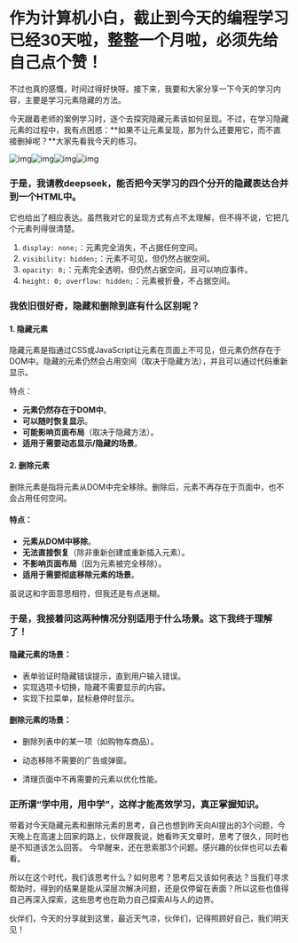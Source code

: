 # 作为计算机小白，截止到今天的编程学习已经30天啦，整整一个月啦，必须先给自己点个赞！

不过也真的感慨，时间过得好快呀。接下来，我要和大家分享一下今天的学习内容，主要是学习元素隐藏的方法。

今天跟着老师的案例学习时，逐个去探究隐藏元素该如何呈现。不过，在学习隐藏元素的过程中，我有点困惑：**如果不让元素呈现，那为什么还要用它，而不直接删掉呢？**大家先看我今天的练习。

![img](https://ali-bj2-oss-get-notes-prod.oss-accelerate.aliyuncs.com/get_notes_img%2F202502092154%2Fgetnotes_img_19ea2ce88000cc54.png?Expires=1747749282&OSSAccessKeyId=LTAI5t6kUibt8AreBbAbqYr3&Signature=kTvhxVkF3rzpJD65R0HqkDdeUKg%3D)![img](https://ali-bj2-oss-get-notes-prod.oss-accelerate.aliyuncs.com/get_notes_img%2F202502092154%2Fgetnotes_img_19ea2ceac0011638.png?Expires=1747749291&OSSAccessKeyId=LTAI5t6kUibt8AreBbAbqYr3&Signature=GBoPyqJBawa528XrdGIlgG%2BZng0%3D)![img](https://ali-bj2-oss-get-notes-prod.oss-accelerate.aliyuncs.com/get_notes_img%2F202502092154%2Fgetnotes_img_19ea2cecc0011638.png?Expires=1747749299&OSSAccessKeyId=LTAI5t6kUibt8AreBbAbqYr3&Signature=J9JoTD5e1RUot9AfN2PWPiAHyPY%3D)![img](https://ali-bj2-oss-get-notes-prod.oss-accelerate.aliyuncs.com/get_notes_img%2F202502092155%2Fgetnotes_img_19ea2cee8008cc54.png?Expires=1747749306&OSSAccessKeyId=LTAI5t6kUibt8AreBbAbqYr3&Signature=UEljn6WLFuCOdKzal6TfnF%2BjWU0%3D)

### 于是，我请教deepseek，能否把今天学习的四个分开的隐藏表达合并到一个HTML中。

它也给出了相应表达。虽然我对它的呈现方式有点不太理解，但不得不说，它把几个元素列得很清楚。

1. `display: none;`：元素完全消失，不占据任何空间。
2. `visibility: hidden;`：元素不可见，但仍然占据空间。
3. `opacity: 0;`：元素完全透明，但仍然占据空间，且可以响应事件。
4. `height: 0; overflow: hidden;`：元素被折叠，不占据空间。

### 我依旧很好奇，隐藏和删除到底有什么区别呢？

#### 1. **隐藏元素**

隐藏元素是指通过CSS或JavaScript让元素在页面上不可见，但元素仍然存在于DOM中。隐藏的元素仍然会占用空间（取决于隐藏方法），并且可以通过代码重新显示。

特点：

- **元素仍然存在于DOM中**。
- **可以随时恢复显示**。
- **可能影响页面布局**（取决于隐藏方法）。
- **适用于需要动态显示/隐藏的场景**。

#### 2. **删除元素**

删除元素是指将元素从DOM中完全移除。删除后，元素不再存在于页面中，也不会占用任何空间。

#### 特点：

- **元素从DOM中移除**。
- **无法直接恢复**（除非重新创建或重新插入元素）。
- **不影响页面布局**（因为元素被完全移除）。
- **适用于需要彻底移除元素的场景**。

虽说这和字面意思相符，但我还是有点迷糊。

### 于是，我接着问这两种情况分别适用于什么场景。这下我终于理解了！

#### 隐藏元素的场景：

- 表单验证时隐藏错误提示，直到用户输入错误。
- 实现选项卡切换，隐藏不需要显示的内容。
- 实现下拉菜单，鼠标悬停时显示。

#### 删除元素的场景：

- 删除列表中的某一项（如购物车商品）。

- 动态移除不需要的广告或弹窗。

- 清理页面中不再需要的元素以优化性能。

  

### 正所谓“学中用，用中学”，这样才能高效学习，真正掌握知识。

带着对今天隐藏元素和删除元素的思考，自己也想到昨天向AI提出的3个问题，今天晚上在高速上回家的路上，伙伴跟我说，她看昨天文章时，思考了很久，同时也是不知道该怎么回答。 今早醒来，还在思索那3个问题。感兴趣的伙伴也可以去看看。

所以在这个时代，我们该思考什么？如何思考？思考后又该如何表达？当我们寻求帮助时，得到的结果是能从深层次解决问题，还是仅停留在表面？所以这些也值得自己再深入探索，这些思考也在助力自己探索AI与人的边界。

伙伴们，今天的分享就到这里，最近天气凉，伙伴们，记得照顾好自己，我们明天见！